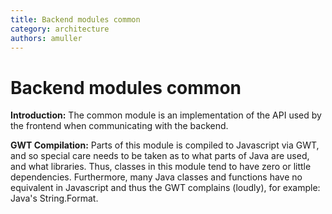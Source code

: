 ```yaml
---
title: Backend modules common
category: architecture
authors: amuller
---
```


# Backend modules common

**Introduction:** The common module is an implementation of the API used by the frontend when communicating with the backend.

**GWT Compilation:** Parts of this module is compiled to Javascript via GWT, and so special care needs to be taken as to what parts of Java are used, and what libraries. Thus, classes in this module tend to have zero or little dependencies. Furthermore, many Java classes and functions have no equivalent in Javascript and thus the GWT complains (loudly), for example: Java's String.Format.

